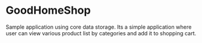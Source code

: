 GoodHomeShop
============

Sample application using  core data storage. Its a simple application where user can view various product list by categories and add it to shopping cart.
